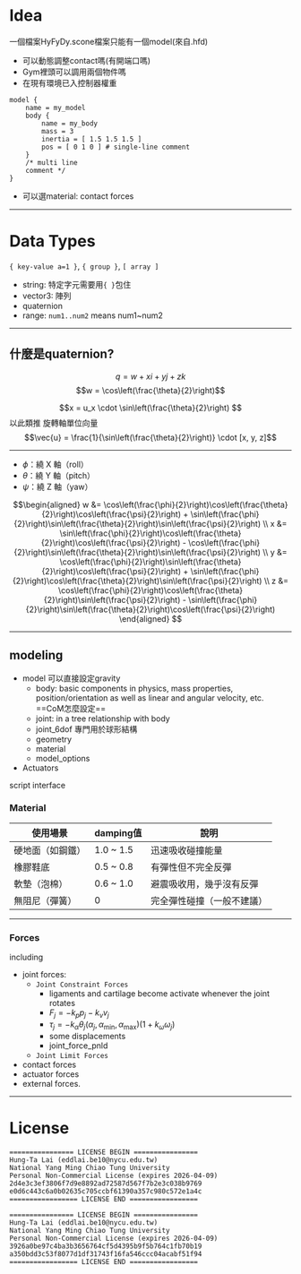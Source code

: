 # Idea
一個檔案HyFyDy.scone檔案只能有一個model(來自.hfd)
- 可以動態調整contact嗎(有開端口嗎)
- Gym裡頭可以調用兩個物件嗎
- 在現有環境已入控制器權重

```
model {
    name = my_model 
    body {
        name = my_body
        mass = 3
        inertia = [ 1.5 1.5 1.5 ]
        pos = [ 0 1 0 ] # single-line comment
    }
    /* multi line
    comment */
}
```

- 可以選material: contact forces

---
# Data Types
`{ key-value a=1 }`, `{ group }`, `[ array ]`

- string: 特定字元需要用`{ }`包住
- vector3: 陣列
- quaternion
- range: `num1..num2` means num1~num2

---
## 什麼是quaternion?
$$q=w+xi+yj+zk$$
$$w = \cos\left(\frac{\theta}{2}\right)$$

$$x = u_x \cdot \sin\left(\frac{\theta}{2}\right)
$$
以此類推
旋轉軸單位向量
$$\vec{u} = \frac{1}{\sin\left(\frac{\theta}{2}\right)} \cdot [x, y, z]$$

---
- $\phi$：繞 X 軸（roll）
- $\theta$：繞 Y 軸（pitch）
- $\psi$：繞 Z 軸（yaw）

$$\begin{aligned}
w &= \cos\left(\frac{\phi}{2}\right)\cos\left(\frac{\theta}{2}\right)\cos\left(\frac{\psi}{2}\right) + \sin\left(\frac{\phi}{2}\right)\sin\left(\frac{\theta}{2}\right)\sin\left(\frac{\psi}{2}\right) \\
x &= \sin\left(\frac{\phi}{2}\right)\cos\left(\frac{\theta}{2}\right)\cos\left(\frac{\psi}{2}\right) - \cos\left(\frac{\phi}{2}\right)\sin\left(\frac{\theta}{2}\right)\sin\left(\frac{\psi}{2}\right) \\
y &= \cos\left(\frac{\phi}{2}\right)\sin\left(\frac{\theta}{2}\right)\cos\left(\frac{\psi}{2}\right) + \sin\left(\frac{\phi}{2}\right)\cos\left(\frac{\theta}{2}\right)\sin\left(\frac{\psi}{2}\right) \\
z &= \cos\left(\frac{\phi}{2}\right)\cos\left(\frac{\theta}{2}\right)\sin\left(\frac{\psi}{2}\right) - \sin\left(\frac{\phi}{2}\right)\sin\left(\frac{\theta}{2}\right)\cos\left(\frac{\psi}{2}\right)
\end{aligned}
$$


---
## modeling
- model 可以直接設定gravity
	- body: basic components in physics, mass properties, position/orientation as well as linear and angular velocity, etc. ==CoM怎麼設定==
	- joint: in a tree relationship with body
	- joint_6dof 專門用於球形結構
	- geometry
	- material 
	- model_options
- Actuators

script interface
### Material

| 使用場景     | damping值  | 說明            |
| -------- | --------- | ------------- |
| 硬地面（如鋼鐵） | 1.0 ~ 1.5 | 迅速吸收碰撞能量      |
| 橡膠鞋底     | 0.5 ~ 0.8 | 有彈性但不完全反彈     |
| 軟墊（泡棉）   | 0.6 ~ 1.0 | 避震吸收用，幾乎沒有反彈  |
| 無阻尼（彈簧）  | 0         | 完全彈性碰撞（一般不建議） |

---
### Forces
including
- joint forces: 
	- `Joint Constraint Forces`
		- ligaments and cartilage become activate whenever the joint rotates
		- $F_j=-k_pp_j-k_vv_j$
		- $\tau_j = -k_\alpha \theta_j(\alpha_j, \alpha_{\min}, \alpha_{\max}) \left(1 + k_\omega \omega_j \right)$
		- some displacements
		- joint_force_pnld
	- `Joint Limit Forces`
- contact forces
- actuator forces
- external forces.

---
# License
```
================ LICENSE BEGIN ================
Hung-Ta Lai (eddlai.be10@nycu.edu.tw)
National Yang Ming Chiao Tung University
Personal Non-Commercial License (expires 2026-04-09)
2d4e3c3ef3806f7d9e8892ad72587d567f7b2e3c038b9769
e0d6c443c6a0b02635c705ccbf61390a357c980c572e1a4c
================= LICENSE END =================
```

```
================ LICENSE BEGIN ================
Hung-Ta Lai (eddlai.be10@nycu.edu.tw)
National Yang Ming Chiao Tung University
Personal Non-Commercial License (expires 2026-04-09)
3926a0be97c4ba3b3656764cf5d4395b9f5b764c1fb70b19
a350bdd3c53f8077d1df31743f16fa546ccc04acabf51f94
================= LICENSE END =================
```